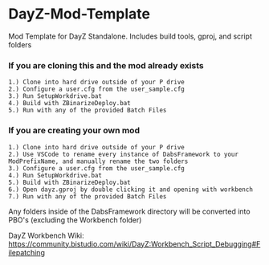 # DayZ-Mod-Template
Mod Template for DayZ Standalone. Includes build tools, gproj, and script folders

### If you are cloning this and the mod already exists
```
1.) Clone into hard drive outside of your P drive
2.) Configure a user.cfg from the user_sample.cfg
3.) Run SetupWorkdrive.bat
4.) Build with ZBinarizeDeploy.bat
5.) Run with any of the provided Batch Files
```

### If you are creating your own mod
```
1.) Clone into hard drive outside of your P drive
2.) Use VSCode to rename every instance of DabsFramework to your ModPrefixName, and manually rename the two folders
3.) Configure a user.cfg from the user_sample.cfg
4.) Run SetupWorkdrive.bat
5.) Build with ZBinarizeDeploy.bat
6.) Open dayz.gproj by double clicking it and opening with workbench
7.) Run with any of the provided Batch Files
```

Any folders inside of the DabsFramework directory will be converted into PBO's (excluding the Workbench folder)

DayZ Workbench Wiki:
https://community.bistudio.com/wiki/DayZ:Workbench_Script_Debugging#Filepatching
